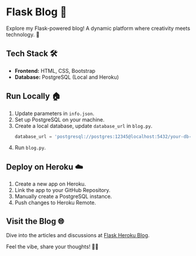 # Flask Blog 📝

Explore my Flask-powered blog! A dynamic platform where creativity meets technology. 🚀

## Tech Stack 🛠️
- **Frontend:** HTML, CSS, Bootstrap
- **Database:** PostgreSQL (Local and Heroku)

## Run Locally 🏠
1. Update parameters in `info.json`.
2. Set up PostgreSQL on your machine.
3. Create a local database, update `database_url` in `blog.py`.
   ```python
   database_url = 'postgresql://postgres:12345@localhost:5432/your-db-name'
   ```
4. Run `blog.py`.

## Deploy on Heroku ☁️
1. Create a new app on Heroku.
2. Link the app to your GitHub Repository.
3. Manually create a PostgreSQL instance.
4. Push changes to Heroku Remote.

## Visit the Blog 🌐
Dive into the articles and discussions at [Flask Heroku Blog](https://flask-heroku-blog.herokuapp.com/).

Feel the vibe, share your thoughts! 💬🚀
